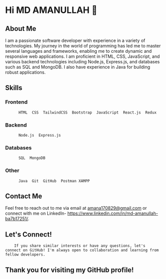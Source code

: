 # Hi MD AMANULLAH 👋

## About Me
I am a passionate software developer with experience in a variety of technologies. My journey in the world of programming has led me to master several languages and frameworks, enabling me to create dynamic and responsive web applications. I am proficient in HTML, CSS, JavaScript, and various backend technologies including Node.js, Express.js, and databases such as SQL and MongoDB. I also have experience in Java for building robust applications.

## Skills

### Frontend
```
      HTML  CSS  TailwindCSS  Bootstrap  JavaScript  React.js  Redux
```

### Backend
```
      Node.js  Express.js
```

### Databases
```
      SQL  MongoDB
```

### Other

```
      Java  Git  GitHub  Postman XAMPP 
```

## Contact Me
Feel free to reach out to me via email at amana170829@gmail.com or connect with me on LinkedIn- https://www.linkedin.com/in/md-amanullah-ba7b17251/.

## Let's Connect!
```
    If you share similar interests or have any questions, let's connect on GitHub! I'm always open to collaboration and learning from fellow developers.
```


## Thank you for visiting my GitHub profile!
